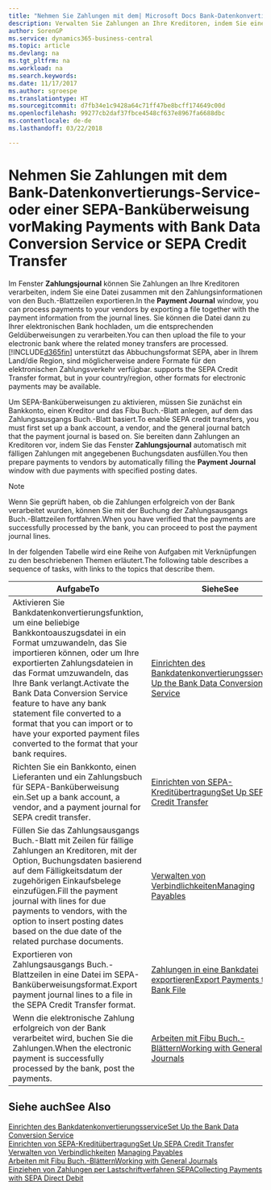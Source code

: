 ```yaml
---
title: "Nehmen Sie Zahlungen mit dem| Microsoft Docs Bank-Datenkonvertierungs-Service- oder einer SEPA-Banküberweisung vor | Microsoft Docs"
description: Verwalten Sie Zahlungen an Ihre Kreditoren, indem Sie eine Datei zusammen mit den Zahlungsinformationen von den Buch.-Blattzeilen exportieren.
author: SorenGP
ms.service: dynamics365-business-central
ms.topic: article
ms.devlang: na
ms.tgt_pltfrm: na
ms.workload: na
ms.search.keywords: 
ms.date: 11/17/2017
ms.author: sgroespe
ms.translationtype: HT
ms.sourcegitcommit: d7fb34e1c9428a64c71ff47be8bcff174649c00d
ms.openlocfilehash: 99277cb2daf37fbce4548cf637e8967fa6688dbc
ms.contentlocale: de-de
ms.lasthandoff: 03/22/2018

---
```

# <a name="making-payments-with-bank-data-conversion-service-or-sepa-credit-transfer"></a><span data-ttu-id="9ad4b-103">Nehmen Sie Zahlungen mit dem Bank-Datenkonvertierungs-Service- oder einer SEPA-Banküberweisung vor</span><span class="sxs-lookup"><span data-stu-id="9ad4b-103">Making Payments with Bank Data Conversion Service or SEPA Credit Transfer</span></span>
<span data-ttu-id="9ad4b-104">Im Fenster **Zahlungsjournal** können Sie Zahlungen an Ihre Kreditoren verarbeiten, indem Sie eine Datei zusammen mit den Zahlungsinformationen von den Buch.-Blattzeilen exportieren.</span><span class="sxs-lookup"><span data-stu-id="9ad4b-104">In the **Payment Journal** window, you can process payments to your vendors by exporting a file together with the payment information from the journal lines.</span></span> <span data-ttu-id="9ad4b-105">Sie können die Datei dann zu Ihrer elektronischen Bank hochladen, um die entsprechenden Geldüberweisungen zu verarbeiten.</span><span class="sxs-lookup"><span data-stu-id="9ad4b-105">You can then upload the file to your electronic bank where the related money transfers are processed.</span></span> [!INCLUDE[d365fin](includes/d365fin_md.md)]<span data-ttu-id="9ad4b-106"> unterstützt das Abbuchungsformat SEPA, aber in Ihrem Land/die Region, sind möglicherweise andere Formate für den elektronischen Zahlungsverkehr verfügbar.</span><span class="sxs-lookup"><span data-stu-id="9ad4b-106"> supports the SEPA Credit Transfer format, but in your country/region, other formats for electronic payments may be available.</span></span>   

 <span data-ttu-id="9ad4b-107">Um SEPA-Banküberweisungen zu aktivieren, müssen Sie zunächst ein Bankkonto, einen Kreditor und das Fibu Buch.-Blatt anlegen, auf dem das Zahlungsausgangs Buch.-Blatt basiert.</span><span class="sxs-lookup"><span data-stu-id="9ad4b-107">To enable SEPA credit transfers, you must first set up a bank account, a vendor, and the general journal batch that the payment journal is based on.</span></span> <span data-ttu-id="9ad4b-108">Sie bereiten dann Zahlungen an Kreditoren vor, indem Sie das Fenster **Zahlungsjournal** automatisch mit fälligen Zahlungen mit angegebenen Buchungsdaten ausfüllen.</span><span class="sxs-lookup"><span data-stu-id="9ad4b-108">You then prepare payments to vendors by automatically filling the **Payment Journal** window with due payments with specified posting dates.</span></span>  

> [!NOTE]  
>  <span data-ttu-id="9ad4b-109">Wenn Sie geprüft haben, ob die Zahlungen erfolgreich von der Bank verarbeitet wurden, können Sie mit der Buchung der Zahlungsausgangs Buch.-Blattzeilen fortfahren.</span><span class="sxs-lookup"><span data-stu-id="9ad4b-109">When you have verified that the payments are successfully processed by the bank, you can proceed to post the payment journal lines.</span></span>  

 <span data-ttu-id="9ad4b-110">In der folgenden Tabelle wird eine Reihe von Aufgaben mit Verknüpfungen zu den beschriebenen Themen erläutert.</span><span class="sxs-lookup"><span data-stu-id="9ad4b-110">The following table describes a sequence of tasks, with links to the topics that describe them.</span></span>   

|<span data-ttu-id="9ad4b-111">**Aufgabe**</span><span class="sxs-lookup"><span data-stu-id="9ad4b-111">**To**</span></span>|<span data-ttu-id="9ad4b-112">**Siehe**</span><span class="sxs-lookup"><span data-stu-id="9ad4b-112">**See**</span></span>|  
|------------|-------------|  
|<span data-ttu-id="9ad4b-113">Aktivieren Sie Bankdatenkonvertierungsfunktion, um eine beliebige Bankkontoauszugsdatei in ein Format umzuwandeln, das Sie importieren können, oder um Ihre exportierten Zahlungsdateien in das Format umzuwandeln, das Ihre Bank verlangt.</span><span class="sxs-lookup"><span data-stu-id="9ad4b-113">Activate the Bank Data Conversion Service feature to have any bank statement file converted to a format that you can import or to have your exported payment files converted to the format that your bank requires.</span></span>|[<span data-ttu-id="9ad4b-114">Einrichten des Bankdatenkonvertierungsservice</span><span class="sxs-lookup"><span data-stu-id="9ad4b-114">Set Up the Bank Data Conversion Service</span></span>](bank-how-setup-bank-statement-service.md)|  
|<span data-ttu-id="9ad4b-115">Richten Sie ein Bankkonto, einen Lieferanten und ein Zahlungsbuch für SEPA-Banküberweisung ein.</span><span class="sxs-lookup"><span data-stu-id="9ad4b-115">Set up a bank account, a vendor, and a payment journal for SEPA credit transfer.</span></span>|[<span data-ttu-id="9ad4b-116">Einrichten von SEPA-Kreditübertragung</span><span class="sxs-lookup"><span data-stu-id="9ad4b-116">Set Up SEPA Credit Transfer</span></span>](finance-how-to-set-up-sepa-credit-transfer.md)|  
|<span data-ttu-id="9ad4b-117">Füllen Sie das Zahlungsausgangs Buch.-Blatt mit Zeilen für fällige Zahlungen an Kreditoren, mit der Option, Buchungsdaten basierend auf dem Fälligkeitsdatum der zugehörigen Einkaufsbelege einzufügen.</span><span class="sxs-lookup"><span data-stu-id="9ad4b-117">Fill the payment journal with lines for due payments to vendors, with the option to insert posting dates based on the due date of the related purchase documents.</span></span>|[<span data-ttu-id="9ad4b-118">Verwalten von Verbindlichkeiten</span><span class="sxs-lookup"><span data-stu-id="9ad4b-118">Managing Payables</span></span>](payables-manage-payables.md)|  
|<span data-ttu-id="9ad4b-119">Exportieren von Zahlungsausgangs Buch.-Blattzeilen in eine Datei im SEPA-Banküberweisungsformat.</span><span class="sxs-lookup"><span data-stu-id="9ad4b-119">Export payment journal lines to a file in the SEPA Credit Transfer format.</span></span>|[<span data-ttu-id="9ad4b-120">Zahlungen in eine Bankdatei exportieren</span><span class="sxs-lookup"><span data-stu-id="9ad4b-120">Export Payments to a Bank File</span></span>](payables-how-export-payments-bank-file.md)|  
|<span data-ttu-id="9ad4b-121">Wenn die elektronische Zahlung erfolgreich von der Bank verarbeitet wird, buchen Sie die Zahlungen.</span><span class="sxs-lookup"><span data-stu-id="9ad4b-121">When the electronic payment is successfully processed by the bank, post the payments.</span></span>|[<span data-ttu-id="9ad4b-122">Arbeiten mit Fibu Buch.-Blättern</span><span class="sxs-lookup"><span data-stu-id="9ad4b-122">Working with General Journals</span></span>](ui-work-general-journals.md)|  

## <a name="see-also"></a><span data-ttu-id="9ad4b-123">Siehe auch</span><span class="sxs-lookup"><span data-stu-id="9ad4b-123">See Also</span></span>  
[<span data-ttu-id="9ad4b-124">Einrichten des Bankdatenkonvertierungsservice</span><span class="sxs-lookup"><span data-stu-id="9ad4b-124">Set Up the Bank Data Conversion Service</span></span>](bank-how-setup-bank-statement-service.md)  
[<span data-ttu-id="9ad4b-125">Einrichten von SEPA-Kreditübertragung</span><span class="sxs-lookup"><span data-stu-id="9ad4b-125">Set Up SEPA Credit Transfer</span></span>](finance-how-to-set-up-sepa-credit-transfer.md)  
<span data-ttu-id="9ad4b-126">[Verwalten von Verbindlichkeiten](payables-manage-payables.md) </span><span class="sxs-lookup"><span data-stu-id="9ad4b-126">[Managing Payables](payables-manage-payables.md) </span></span>  
[<span data-ttu-id="9ad4b-127">Arbeiten mit Fibu Buch.-Blättern</span><span class="sxs-lookup"><span data-stu-id="9ad4b-127">Working with General Journals</span></span>](ui-work-general-journals.md)  
[<span data-ttu-id="9ad4b-128">Einziehen von Zahlungen per Lastschriftverfahren SEPA</span><span class="sxs-lookup"><span data-stu-id="9ad4b-128">Collecting Payments with SEPA Direct Debit</span></span>](finance-collect-payments-with-sepa-direct-debit.md)   

